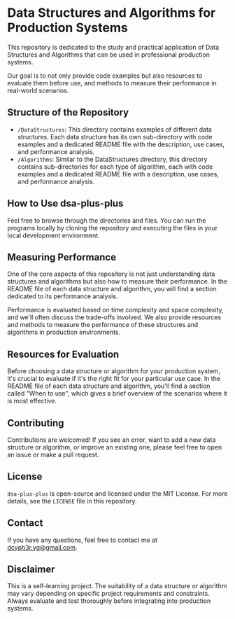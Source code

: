 # Data Structures and Algorithms for Production Systems

This repository is dedicated to the study and practical application of Data Structures and Algorithms that can be used in professional production systems. 

Our goal is to not only provide code examples but also resources to evaluate them before use, and methods to measure their performance in real-world scenarios.

## Structure of the Repository

- `/DataStructures`: This directory contains examples of different data structures. Each data structure has its own sub-directory with code examples and a dedicated README file with the description, use cases, and performance analysis.
- `/Algorithms`: Similar to the DataStructures directory, this directory contains sub-directories for each type of algorithm, each with code examples and a dedicated README file with a description, use cases, and performance analysis.

## How to Use dsa-plus-plus

Feel free to browse through the directories and files. You can run the programs locally by cloning the repository and executing the files in your local development environment.

## Measuring Performance

One of the core aspects of this repository is not just understanding data structures and algorithms but also how to measure their performance. In the README file of each data structure and algorithm, you will find a section dedicated to its performance analysis.

Performance is evaluated based on time complexity and space complexity, and we'll often discuss the trade-offs involved. We also provide resources and methods to measure the performance of these structures and algorithms in production environments.

## Resources for Evaluation

Before choosing a data structure or algorithm for your production system, it's crucial to evaluate if it's the right fit for your particular use case. In the README file of each data structure and algorithm, you'll find a section called "When to use", which gives a brief overview of the scenarios where it is most effective.

## Contributing

Contributions are welcomed! If you see an error, want to add a new data structure or algorithm, or improve an existing one, please feel free to open an issue or make a pull request.

## License

`dsa-plus-plus` is open-source and licensed under the MIT License. For more details, see the `LICENSE` file in this repository.

## Contact

If you have any questions, feel free to contact me at [dcyph3r.vg@gmail.com](mailto:dcyph3r.vg@gmail.com).

## Disclaimer

This is a self-learning project. The suitability of a data structure or algorithm may vary depending on specific project requirements and constraints. Always evaluate and test thoroughly before integrating into production systems.

